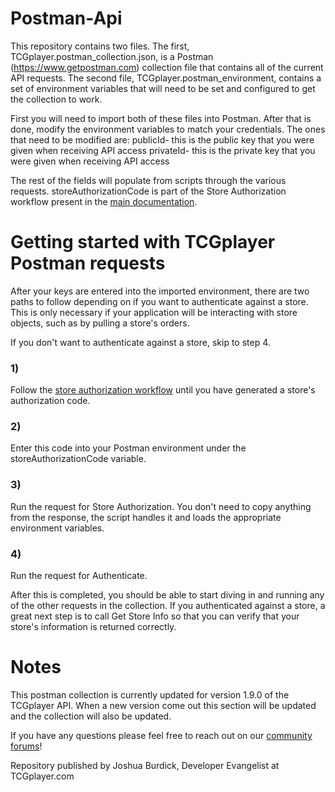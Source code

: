 # Postman-Api
This repository contains two files.  The first, TCGplayer.postman_collection.json, is a Postman (https://www.getpostman.com) collection file that contains all of the current API requests.  The second file, TCGplayer.postman_environment, contains a set of environment variables that will need to be set and configured to get the collection to work.

First you will need to import both of these files into Postman.  After that is done, modify the environment variables to match your credentials.  The ones that need to be modified are:
publicId- this is the public key that you were given when receiving API access
privateId- this is the private key that you were given when receiving API access

The rest of the fields will populate from scripts through the various requests.  storeAuthorizationCode is part of the Store Authorization workflow present in the [main documentation](https://docs.tcgplayer.com/docs/store-authorization-workflow).

# Getting started with TCGplayer Postman requests
After your keys are entered into the imported environment, there are two paths to follow depending on if you want to authenticate against a store.  This is only necessary if your application will be interacting with store objects, such as by pulling a store's orders.

If you don't want to authenticate against a store, skip to step 4.

### 1)
Follow the [store authorization workflow](https://docs.tcgplayer.com/docs/store-authorization-workflow) until you have generated a store's authorization code.
### 2)
Enter this code into your Postman environment under the storeAuthorizationCode variable.
### 3)
Run the request for Store Authorization.  You don't need to copy anything from the response, the script handles it and loads the appropriate environment variables.
### 4)
Run the request for Authenticate.

After this is completed, you should be able to start diving in and running any of the other requests in the collection.  If you authenticated against a store, a great next step is to call Get Store Info so that you can verify that your store's information is returned correctly.

# Notes
This postman collection is currently updated for version 1.9.0 of the TCGplayer API.  When a new version come out this section will be updated and the collection will also be updated.

If you have any questions please feel free to reach out on our [community forums](https://community.tcgplayer.com)!




Repository published by Joshua Burdick, Developer Evangelist at TCGplayer.com
